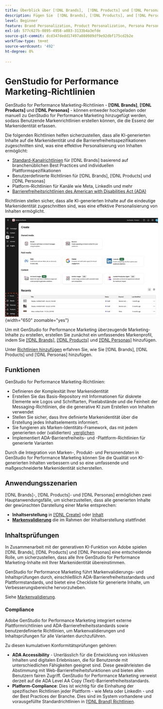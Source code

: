 ```yaml
---
title: Überblick über [!DNL Brands],  [!DNL Products] und [!DNL Personas]
description: Fügen Sie  [!DNL Brands], [!DNL Products], and [!DNL Personas]  GenStudio for Performance Marketing hinzu, um ein umfassendes Markenprofil zu erstellen, das alle Aspekte der Markendarstellung umfasst.
level: Beginner
feature: Brand Personalization, Product Personalization, Persona Personalization, Variant Generation, Generative AI
exl-id: 577c627b-0895-4958-a883-3133b4a3efde
source-git-commit: dcd347dedd17497a080989df9e92dbf175cd2b2e
workflow-type: tm+mt
source-wordcount: '492'
ht-degree: 0%

---
```


# GenStudio for Performance Marketing-Richtlinien

GenStudio for Performance Marketing-Richtlinien - **[!DNL Brands]**, **[!DNL Products]** und **[!DNL Personas]** - können entweder hochgeladen oder manuell zu GenStudio for Performance Marketing hinzugefügt werden, sodass Benutzende Markenrichtlinien erstellen können, die die Essenz der Markenidentität erfassen.

Die folgenden Richtlinien helfen sicherzustellen, dass alle KI-generierten Inhalte auf die Markenidentität und die Barrierefreiheitsspezifikationen zugeschnitten sind, was eine effektive Personalisierung von Inhalten ermöglicht:

* [Standard-Kanalrichtlinien](/help/user-guide/guidelines/brands.md#default-channel-guidelines) für [!DNL Brands] basierend auf branchenüblichen Best Practices und individuellen Plattformspezifikationen
* Benutzerdefinierte Richtlinien für [!DNL Brands], [!DNL Products] und [!DNL Personas]
* Platform-Richtlinien für Kanäle wie Meta, LinkedIn und mehr
* [Barrierefreiheitsrichtlinien des American with Disabilities Act (ADA)](#compliance)

Richtlinien stellen sicher, dass alle KI-generierten Inhalte auf die eindeutige Markenidentität zugeschnitten sind, was eine effektive Personalisierung von Inhalten ermöglicht.

![Richtlinien in GenStudio for Performance Marketing](/help/assets/guidelines.png){width="650" zoomable="yes"}

Um mit GenStudio for Performance Marketing überzeugende Marketing-Inhalte zu erstellen, erstellen Sie zunächst ein umfassendes Markenprofil, indem Sie [[!DNL Brands]](/help/user-guide/guidelines/brands.md), [[!DNL Products]](/help/user-guide/guidelines/products.md) und [[!DNL Personas]](/help/user-guide/guidelines/personas.md) hinzufügen.

Unter [Richtlinien hinzufügen](/help/user-guide/guidelines/add-guidelines.md) erfahren Sie, wie Sie [!DNL Brands], [!DNL Products] und [!DNL Personas] hinzufügen.

## Funktionen

GenStudio for Performance Marketing-Richtlinien:

* Definieren der Komplexität Ihrer Markenidentität
* Erstellen Sie das Basis-Repository mit Informationen für diskrete Elemente wie Logos und Schriftarten, Pixelabstände und die Feinheit der Messaging-Richtlinien, die die generative KI zum Erstellen von Inhalten verwendet
* Stellen Sie sicher, dass Ihre definierte Markenidentität über die Erstellung jedes Inhaltselements informiert.
* Sie fungieren als Marken-Identitäts-Framework, das mit jedem generierten oder (validierten) [&#x200B; verglichen &#x200B;](#content-checks)
* Implementiert ADA-Barrierefreiheits- und -Plattform-Richtlinien für generierte Varianten

Durch die Integration von Marken-, Produkt- und Personendaten in GenStudio for Performance Marketing können Sie die Qualität von KI-generierten Inhalten verbessern und so eine umfassende und maßgeschneiderte Markenidentität sicherstellen.

## Anwendungsszenarien

[!DNL Brands]-, [!DNL Products]- und [!DNL Personas] ermöglichen zwei Hauptanwendungsfälle, um sicherzustellen, dass alle generierten Inhalte der gewünschten Darstellung einer Marke entsprechen:

* **Inhaltserstellung** in [[!DNL Create]](/help/user-guide/create/overview.md) oder [Inhalt](/help/user-guide/content/overview.md)
* [**Markenvalidierung**](#content-checks) die im Rahmen der Inhaltserstellung stattfindet

## Inhaltsprüfungen

In Zusammenarbeit mit der generativen KI-Funktion von Adobe spielen [!DNL Brands], [!DNL Products] und [!DNL Personas] eine entscheidende Rolle, um sicherzustellen, dass alle Ihre GenStudio for Performance Marketing-Inhalte mit Ihrer Markenidentität übereinstimmen.

GenStudio for Performance Marketing führt Markenvalidierungs- und Inhaltsprüfungen durch, einschließlich ADA-Barrierefreiheitsstandards und Plattformstandards, und bietet eine Checkliste für generierte Inhalte, um Verbesserungsbereiche hervorzuheben.

Siehe [Markenvalidierung](/help/user-guide/guidelines/brand-validation.md).

### Compliance

Adobe GenStudio for Performance Marketing integriert externe Plattformrichtlinien und ADA-Barrierefreiheitsstandards sowie benutzerdefinierte Richtlinien, um Markenvalidierungen und Inhaltsprüfungen für alle Varianten durchzuführen.

Zu diesen kumulativen Konformitätsprüfungen gehören:

* **ADA Accessibility** - Unerlässlich für die Entwicklung von inklusiven Inhalten und digitalen Erlebnissen, die für Benutzende mit unterschiedlichen Fähigkeiten geeignet sind. Diese gewährleisten die Abstimmung mit Web-Barrierefreiheitsfunktionen und bieten allen Benutzern fairen Zugriff. GenStudio for Performance Marketing verweist derzeit auf die ADA Level AA Copy (Text)-Barrierefreiheitsstandards.
* **Platform-Compliance**: Dies ist wichtig für die Einhaltung der spezifischen Richtlinien jeder Plattform - wie Meta oder LinkedIn - und der Best Practices der Branche. Dies sind im System vorhandene und vorausgefüllte Standardrichtlinien in [[!DNL Brand] Richtlinien](/help/user-guide/guidelines/brands.md#brands-guidelines).
